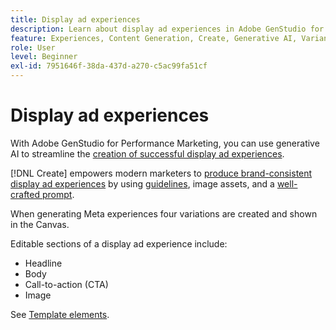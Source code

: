 ```yaml
---
title: Display ad experiences
description: Learn about display ad experiences in Adobe GenStudio for Performance Marketing.
feature: Experiences, Content Generation, Create, Generative AI, Variant Generation
role: User
level: Beginner
exl-id: 7951646f-38da-437d-a270-c5ac99fa51cf
---
```

# Display ad experiences

With Adobe GenStudio for Performance Marketing, you can use generative AI to streamline the [creation of successful display ad experiences](/help/user-guide/create/create-display-ad.md).

[!DNL Create] empowers modern marketers to [produce brand-consistent display ad experiences](/help/user-guide/create/create-display-ad.md) by using [guidelines](/help/user-guide/guidelines/overview.md), image assets, and a [well-crafted prompt](/help/user-guide/effective-prompts.md).

When generating Meta experiences four variations are created and shown in the Canvas.

Editable sections of a display ad experience include:

* Headline
* Body
* Call-to-action (CTA)
* Image

See [Template elements](/help/user-guide/content/use-templates.md#template-elements).

<!-- ## Character counts

After you generate a set of display ad variants, you can see the character count displayed for each section. Hover over or click into a generated section, such as the subject line or the body, and see the section name and character count for that section.

![Character count](/help/assets/character-count.png){width="500" zoomable="yes"} -->
